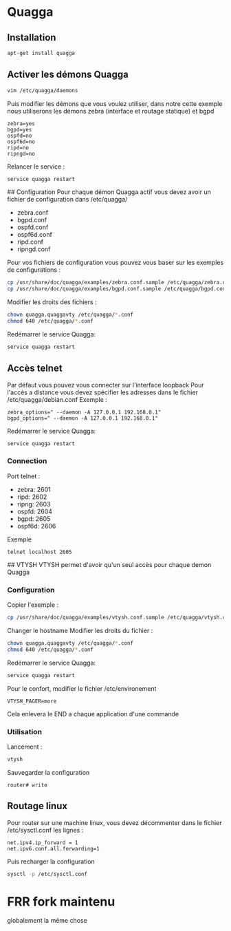 # Quagga
## Installation
```bash
apt-get install quagga
```

## Activer les démons Quagga
```bash
vim /etc/quagga/daemons
```

Puis modifier les démons que vous voulez utiliser, dans notre cette exemple nous utiliserons les démons zebra (interface et routage statique) et bgpd
```
zebra=yes
bgpd=yes
ospfd=no
ospf6d=no
ripd=no
ripngd=no
```
Relancer le service :
```bash
service quagga restart
```

## Configuration
Pour chaque démon Quagga actif vous devez avoir un fichier de configuration dans /etc/quagga/

- zebra.conf 	
- bgpd.conf
- ospfd.conf
- ospf6d.conf
- ripd.conf
- ripngd.conf

Pour vos fichiers de configuration vous pouvez vous baser sur les exemples de configurations :
```bash
cp /usr/share/doc/quagga/examples/zebra.conf.sample /etc/quagga/zebra.conf
cp /usr/share/doc/quagga/examples/bgpd.conf.sample /etc/quagga/bgpd.conf
```

Modifier les droits des fichiers :
```bash
chown quagga.quaggavty /etc/quagga/*.conf
chmod 640 /etc/quagga/*.conf
```

Redémarrer le service Quagga:
```bash
service quagga restart
```

## Accès telnet
Par défaut vous pouvez vous connecter sur l'interface loopback
Pour l'accès a distance vous devez spécifier les adresses dans le fichier /etc/quagga/debian.conf
Exemple :
```
zebra_options=" --daemon -A 127.0.0.1 192.168.0.1"
bgpd_options=" --daemon -A 127.0.0.1 192.168.0.1"
```
Redémarrer le service Quagga:
```bash
service quagga restart
```

### Connection
Port telnet :

- zebra: 2601
- ripd: 2602
- ripng: 2603
- ospfd: 2604
- bgpd: 2605
- ospf6d: 2606		

Exemple
```
telnet localhost 2605
```

## VTYSH
VTYSH permet d'avoir qu'un seul accès pour chaque demon Quagga

### Configuration
Copier l'exemple :
```bash
cp /usr/share/doc/quagga/examples/vtysh.conf.sample /etc/quagga/vtysh.conf
```

Changer le hostname
Modifier les droits du fichier :
```bash
chown quagga.quaggavty /etc/quagga/*.conf
chmod 640 /etc/quagga/*.conf
```

Redémarrer le service Quagga:
```bash
service quagga restart
```

Pour le confort, modifier le fichier /etc/environement
```
VTYSH_PAGER=more
```
Cela enlevera le END a chaque application d'une commande

### Utilisation
Lancement :
```bash
vtysh
```

Sauvegarder la configuration
```
router# write
```

## Routage linux
Pour router sur une machine linux, vous devez décommenter dans le fichier /etc/sysctl.conf les lignes :
```
net.ipv4.ip_forward = 1
net.ipv6.conf.all.forwarding=1
```

Puis recharger la configuration
```bash
sysctl -p /etc/sysctl.conf
```

# FRR fork maintenu
globalement la même chose
